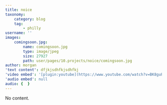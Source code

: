 ```yaml
---
title: noice
taxonomy:
    category: blog
    tag:
        - philly
username: ''
images:
    comingsoon.jpg:
        name: comingsoon.jpg
        type: image/jpeg
        size: 27927
        path: user/pages/10.projects/noice/comingsoon.jpg
author: morgan
'text content': dfjkjsdhfkjsdhfkj
'video embed': '[plugin:youtube](https://www.youtube.com/watch?v=BK8guP9ov2U)'
'audio embed': null
audio: {  }
---
```


No content.